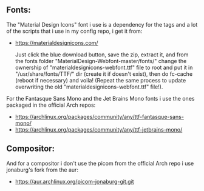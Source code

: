 Fonts:
------

  The "Material Design Icons" font i use is a dependency for the tags and a lot of the scripts that i use in my config repo, i get it from:
  - https://materialdesignicons.com/
  
    Just click the blue download button, save the zip, extract it, and from the fonts folder "MaterialDesign-Webfont-master/fonts/"
    change the ownership of "materialdesignicons-webfont.ttf" file to root and put it in "/usr/share/fonts/TTF/" dir (create it if doesn't exist),
    then do fc-cache (reboot if necessary) and voila!
    (Repeat the same process to update overwriting the old "materialdesignicons-webfont.ttf" file!).
  
  For the Fantasque Sans Mono and the Jet Brains Mono fonts i use the ones packaged in the official Arch repos:
  - https://archlinux.org/packages/community/any/ttf-fantasque-sans-mono/
  - https://archlinux.org/packages/community/any/ttf-jetbrains-mono/

Compositor:
-----------
  
  And for a compositor i don't use the picom from the official Arch repo i use jonaburg's fork from the aur:
  - https://aur.archlinux.org/picom-jonaburg-git.git
